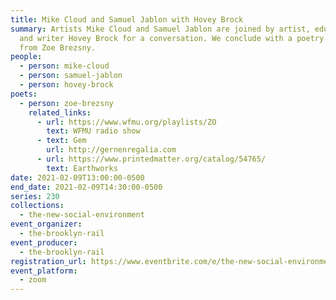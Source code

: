 ```yaml
---
title: Mike Cloud and Samuel Jablon with Hovey Brock
summary: Artists Mike Cloud and Samuel Jablon are joined by artist, educator,
  and writer Hovey Brock for a conversation. We conclude with a poetry reading
  from Zoe Brezsny.
people:
  - person: mike-cloud
  - person: samuel-jablon
  - person: hovey-brock
poets:
  - person: zoe-brezsny
    related_links:
      - url: https://www.wfmu.org/playlists/ZO
        text: WFMU radio show
      - text: Gem
        url: http://gernenregalia.com
      - url: https://www.printedmatter.org/catalog/54765/
        text: Earthworks
date: 2021-02-09T13:00:00-0500
end_date: 2021-02-09T14:30:00-0500
series: 230
collections:
  - the-new-social-environment
event_organizer:
  - the-brooklyn-rail
event_producer:
  - the-brooklyn-rail
registration_url: https://www.eventbrite.com/e/the-new-social-environment-230-mike-cloud-and-samuel-jablon-tickets-139970851585
event_platform:
  - zoom
---
```

